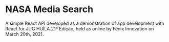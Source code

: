 # NASA Media Search

A simple React API developed as a demonstration of app development with React for JUG HUÍLA 21ª Edição, held as online by Fênix Innovation on March 20th, 2021.